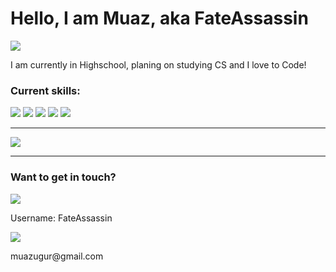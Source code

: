 <h1>Hello, I am Muaz, aka FateAssassin</h1>
<p> <img src="https://komarev.com/ghpvc/?username=FateAssassin"> </p>
<p>I am currently in Highschool, planing on studying CS and I love to Code!</p>
<h3>Current skills:</h3>
<img src="https://img.shields.io/badge/Python-FFD43B?style=for-the-badge&logo=python&logoColor=blue">
<img src="https://img.shields.io/badge/JavaScript-323330?style=for-the-badge&logo=javascript&logoColor=F7DF1E">
<img src="https://img.shields.io/badge/HTML5-E34F26?style=for-the-badge&logo=html5&logoColor=white">
<img src="https://img.shields.io/badge/CSS3-1572B6?style=for-the-badge&logo=css3&logoColor=white">
<img src="https://img.shields.io/badge/Ubuntu-E95420?style=for-the-badge&logo=ubuntu&logoColor=white">
<hr>
<img src="https://github-readme-stats.vercel.app/api/top-langs/?username=FateAssassin&layout=donut">
<hr>
<h3>Want to get in touch?</h3>
<a href="https://discord.com/users/452570376577220608"><img src="https://img.shields.io/badge/Discord-5865F2?style=for-the-badge&logo=discord&logoColor=white"></a>
<p>Username: FateAssassin</p>
<a href="mailto:muazugur@gmail.com"><img src="https://img.shields.io/badge/Gmail-D14836?style=for-the-badge&logo=gmail&logoColor=white"></a>
<p>muazugur@gmail.com</p>
